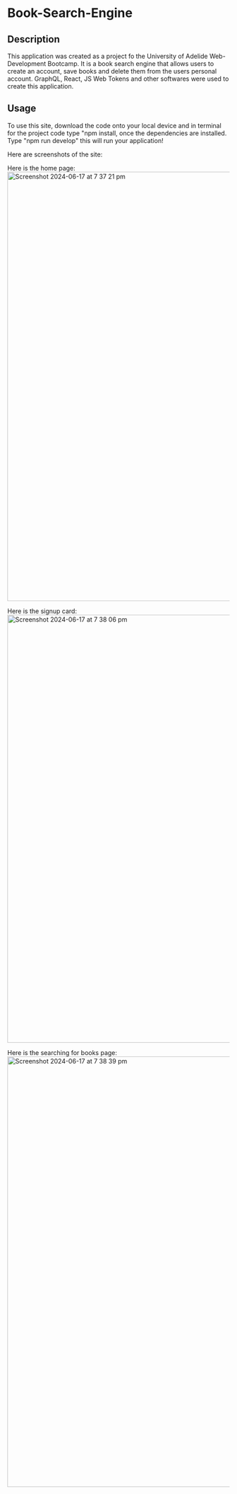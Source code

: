 # Book-Search-Engine

 ## Description
 
This application was created as a project fo the University of Adelide Web-Development Bootcamp. It is a book search engine that allows users to create an account, save books and delete them from the users personal account. GraphQL, React, JS Web Tokens and other softwares were used to create this application. 

## Usage

To use this site, download the code onto your local device and in terminal for the project code type "npm install, once the dependencies are installed. Type "npm run develop" this will run your application!

Here are screenshots of the site: 

Here is the home page: 
<img width="970" alt="Screenshot 2024-06-17 at 7 37 21 pm" src="https://github.com/adellemaeocampo/Book-Search-Engine/assets/152781829/ae9862e8-df71-4779-9225-6752baff2792">

Here is the signup card: 
<img width="967" alt="Screenshot 2024-06-17 at 7 38 06 pm" src="https://github.com/adellemaeocampo/Book-Search-Engine/assets/152781829/75d99fd3-950f-4eb6-9deb-e70c9da31969">

Here is the searching for books page:
<img width="973" alt="Screenshot 2024-06-17 at 7 38 39 pm" src="https://github.com/adellemaeocampo/Book-Search-Engine/assets/152781829/0d48dce4-88fc-432b-bb19-6eba7b9db102">



